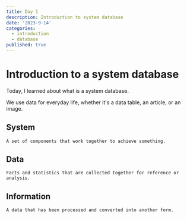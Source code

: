 ```yaml
---
title: Day 1
description: Introduction to system database
date: '2023-9-14'
categories:
  - introduction
  - database
published: true
---
```


# Introduction to a system database

Today, I learned about what is a system database.

We use data for everyday life, whether it's a data table, an article, or an image.

## System

    A set of components that work together to achieve something.

## Data

    Facts and statistics that are collected together for reference or analysis.

## Information

    A data that has been processed and converted into another form.
